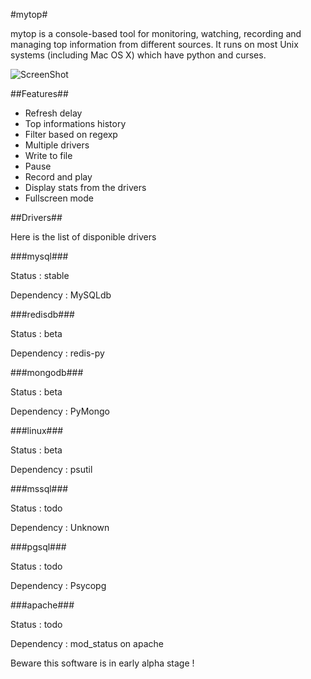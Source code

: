 #mytop#

mytop is a console-based tool for monitoring, watching, recording and managing top information from different sources.
It runs on most Unix systems (including Mac OS X) which have python and curses.

![ScreenShot](https://raw.github.com/flyingcoconut/mytop/master/mytop.png)


##Features##

- Refresh delay
- Top informations history
- Filter based on regexp
- Multiple drivers
- Write to file
- Pause
- Record and play
- Display stats from the drivers
- Fullscreen mode


##Drivers##

Here is the list of disponible drivers


###mysql###

Status : stable

Dependency : MySQLdb


###redisdb###

Status : beta

Dependency : redis-py


###mongodb###

Status : beta

Dependency : PyMongo


###linux###

Status : beta

Dependency : psutil

###mssql###

Status : todo

Dependency : Unknown

###pgsql###

Status : todo

Dependency : Psycopg

###apache###

Status : todo

Dependency : mod_status on apache

Beware this software is in early alpha stage !
